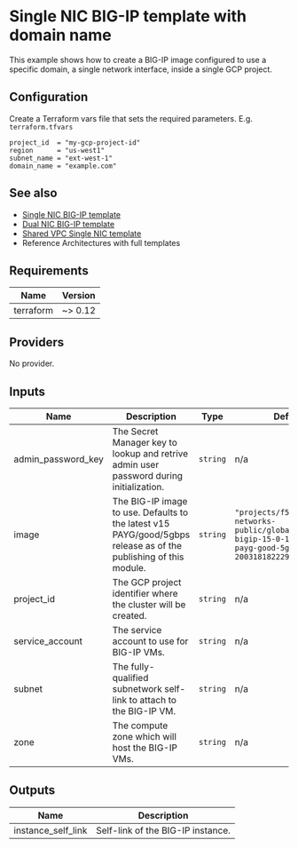 # Single NIC BIG-IP template with domain name

This example shows how to create a BIG-IP image configured to use a specific
domain, a single network interface, inside a single GCP project.

## Configuration

Create a Terraform vars file that sets the required parameters. E.g.
`terraform.tfvars`

```hcl
project_id  = "my-gcp-project-id"
region      = "us-west1"
subnet_name = "ext-west-1"
domain_name = "example.com"
```

## See also

* [Single NIC BIG-IP template](/examples/single-project-1nic/)
* [Dual NIC BIG-IP template](/examples/single-project-2nic/)
* [Shared VPC Single NIC template](/examples/sharedvpc-1nic/)
* Reference Architectures with full templates

<!-- BEGINNING OF PRE-COMMIT-TERRAFORM DOCS HOOK -->
## Requirements

| Name | Version |
|------|---------|
| terraform | ~> 0.12 |

## Providers

No provider.

## Inputs

| Name | Description | Type | Default | Required |
|------|-------------|------|---------|:--------:|
| admin\_password\_key | The Secret Manager key to lookup and retrive admin user password during<br>initialization. | `string` | n/a | yes |
| image | The BIG-IP image to use. Defaults to the latest v15 PAYG/good/5gbps<br>release as of the publishing of this module. | `string` | `"projects/f5-7626-networks-public/global/images/f5-bigip-15-0-1-3-0-0-4-payg-good-5gbps-200318182229"` | no |
| project\_id | The GCP project identifier where the cluster will be created. | `string` | n/a | yes |
| service\_account | The service account to use for BIG-IP VMs. | `string` | n/a | yes |
| subnet | The fully-qualified subnetwork self-link to attach to the BIG-IP VM. | `string` | n/a | yes |
| zone | The compute zone which will host the BIG-IP VMs. | `string` | n/a | yes |

## Outputs

| Name | Description |
|------|-------------|
| instance\_self\_link | Self-link of the BIG-IP instance. |

<!-- END OF PRE-COMMIT-TERRAFORM DOCS HOOK -->
